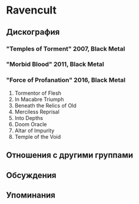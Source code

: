 # Ravencult



## Дискография

### "Temples of Torment" 2007, Black Metal



### "Morbid Blood" 2011, Black Metal



### "Force of Profanation" 2016, Black Metal

1. Tormentor of Flesh		 
2. In Macabre Triumph		 
3. Beneath the Relics of Old 	 
4. Merciless Reprisal		 
5. Into Depths		 
6. Doom Oracle		 
7. Altar of Impurity		 
8. Temple of the Void


## Отношения с другими группами


## Обсуждения


## Упоминания

